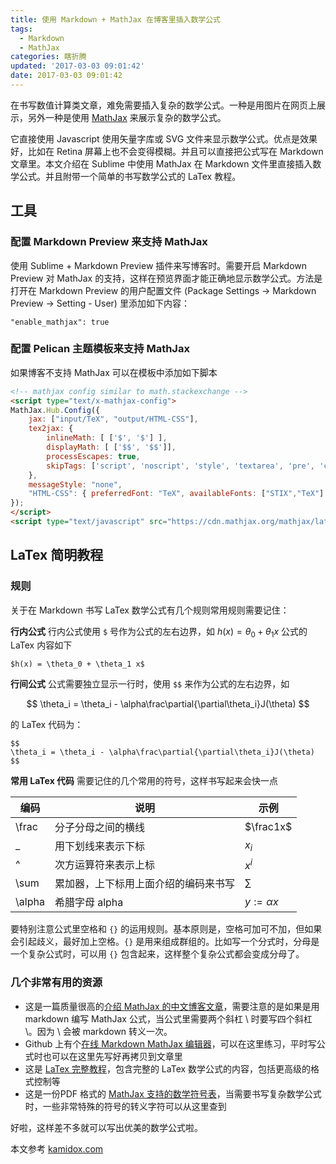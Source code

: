 ```yaml
---
title: 使用 Markdown + MathJax 在博客里插入数学公式
tags:
  - Markdown
  - MathJax
categories: 瞎折腾
updated: '2017-03-03 09:01:42'
date: 2017-03-03 09:01:42
---
```


在书写数值计算类文章，难免需要插入复杂的数学公式。一种是用图片在网页上展示，另外一种是使用 [MathJax](https://www.mathjax.org) 来展示复杂的数学公式。

<!--more-->



它直接使用 Javascript 使用矢量字库或 SVG 文件来显示数学公式。优点是效果好，比如在 Retina 屏幕上也不会变得模糊。并且可以直接把公式写在 Markdown 文章里。本文介绍在 Sublime 中使用 MathJax 在 Markdown 文件里直接插入数学公式。并且附带一个简单的书写数学公式的 LaTex 教程。

## 工具

### 配置 Markdown Preview 来支持 MathJax

使用 Sublime + Markdown Preview 插件来写博客时。需要开启 Markdown Preview 对 MathJax 的支持，这样在预览界面才能正确地显示数学公式。方法是打开在 Markdown Preview 的用户配置文件 (Package Settings -> Markdown Preview -> Setting - User) 里添加如下内容：

```
"enable_mathjax": true
```

### 配置 Pelican 主题模板来支持 MathJax

如果博客不支持 MathJax 可以在模板中添加如下脚本

```html
<!-- mathjax config similar to math.stackexchange -->
<script type="text/x-mathjax-config">
MathJax.Hub.Config({
    jax: ["input/TeX", "output/HTML-CSS"],
    tex2jax: {
        inlineMath: [ ['$', '$'] ],
        displayMath: [ ['$$', '$$']],
        processEscapes: true,
        skipTags: ['script', 'noscript', 'style', 'textarea', 'pre', 'code']
    },
    messageStyle: "none",
    "HTML-CSS": { preferredFont: "TeX", availableFonts: ["STIX","TeX"] }
});
</script>
<script type="text/javascript" src="https://cdn.mathjax.org/mathjax/latest/MathJax.js?config=TeX-AMS-MML_HTMLorMML"></script>
```

## LaTex 简明教程

### 规则

关于在 Markdown 书写 LaTex 数学公式有几个规则常用规则需要记住：

**行内公式**
行内公式使用 `$` 号作为公式的左右边界，如 $h(x) = \theta_0 + \theta_1 x$ 公式的 LaTex 内容如下

```
$h(x) = \theta_0 + \theta_1 x$
```

**行间公式**
公式需要独立显示一行时，使用 `$$` 来作为公式的左右边界，如

$$
\theta_i = \theta_i - \alpha\frac\partial{\partial\theta_i}J(\theta)
$$

的 LaTex 代码为：

```
$$
\theta_i = \theta_i - \alpha\frac\partial{\partial\theta_i}J(\theta)
$$
```

**常用 LaTex 代码**
需要记住的几个常用的符号，这样书写起来会快一点

| 编码 | 说明 | 示例 |
| --- | --- | --- |
| \frac | 分子分母之间的横线 | $\frac1x$ |
| _ | 用下划线来表示下标 | $x_i$ |
| ^ | 次方运算符来表示上标 | $x^i$ |
| \sum | 累加器，上下标用上面介绍的编码来书写 | $\sum$ |
| \alpha | 希腊字母 alpha | $y := \alpha x$ |

要特别注意公式里空格和 `{}` 的运用规则。基本原则是，空格可加可不加，但如果会引起歧义，最好加上空格。`{}` 是用来组成群组的。比如写一个分式时，分母是一个复杂公式时，可以用 `{}` 包含起来，这样整个复杂公式都会变成分母了。

### 几个非常有用的资源

*   这是一篇质量很高的[介绍 MathJax 的中文博客文章](http://mlworks.cn/posts/introduction-to-mathjax-and-latex-expression/)，需要注意的是如果是用 markdown 编写 MathJax 公式，当公式里需要两个斜杠 \ 时要写四个斜杠 \。因为 \ 会被 markdown 转义一次。
*   Github 上有个[在线 Markdown MathJax 编辑器](https://kerzol.github.io/markdown-mathjax/editor.html)，可以在这里练习，平时写公式时也可以在这里先写好再拷贝到文章里
*   这是 [LaTex 完整教程](http://www.forkosh.com/mathtextutorial.html)，包含完整的 LaTex 数学公式的内容，包括更高级的格式控制等
*   这是一份PDF 格式的 [MathJax 支持的数学符号表](http://mirrors.ctan.org/info/symbols/math/maths-symbols.pdf)，当需要书写复杂数学公式时，一些非常特殊的符号的转义字符可以从这里查到

好啦，这样差不多就可以写出优美的数学公式啦。

本文参考 [kamidox.com](http://blog.kamidox.com/write-math-formula-with-mathjax.html)